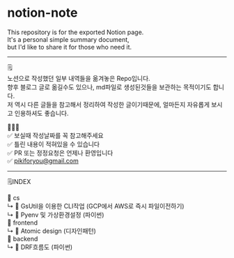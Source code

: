 # notion-note
This repository is for the exported Notion page.  
It's a personal simple summary document,  
but I'd like to share it for those who need it.  

---  
🗒  
노션으로 작성했던 일부 내역들을 옮겨놓은 Repo입니다.  
향후 블로그 글로 옮길수도 있으나, md파일로 생성된것들을 보관하는 목적이기도 합니다.  
저 역시 다른 글들을 참고해서 정리하여 작성한 글이기때문에, 얼마든지 자유롭게 보시고 인용하셔도 좋습니다.

👩🏻‍💻  
✅ 보실때 작성날짜를 꼭 참고해주세요  
✅ 틀린 내용이 적혀있을 수 있습니다  
✅ PR 또는 정정요청은 언제나 환영입니다  
✅ pikiforyou@gmail.com  

---


🗒INDEX  

📂 cs  
 ↳ 📄 GsUtil을 이용한 CLI작업 (GCP에서 AWS로 즉시 파일이전하기)  
 ↳ 📄 Pyenv 및 가상환경설정 (파이썬)  
📂 frontend  
 ↳ 📄 Atomic design (디자인패턴)  
📂 backend  
 ↳ 📄 DRF흐름도 (파이썬)  

